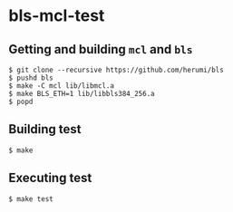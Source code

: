 # bls-mcl-test

## Getting and building `mcl` and `bls`
```
$ git clone --recursive https://github.com/herumi/bls
$ pushd bls
$ make -C mcl lib/libmcl.a
$ make BLS_ETH=1 lib/libbls384_256.a
$ popd
``` 

## Building test
```
$ make
```

## Executing test
```
$ make test
```
